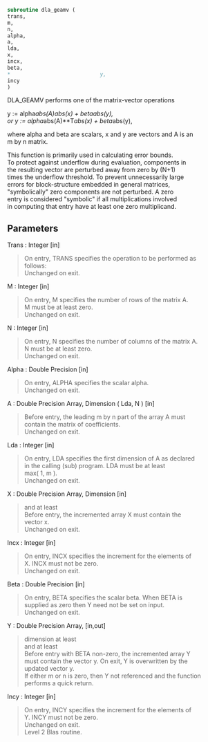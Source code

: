 ```fortran  
subroutine dla_geamv (  
trans,  
m,  
n,  
alpha,  
a,  
lda,  
x,  
incx,  
beta,  
*                             y,  
incy  
)  
```  
  
DLA_GEAMV  performs one of the matrix-vector operations  
  
y := alpha*abs(A)*abs(x) + beta*abs(y),  
or   y := alpha*abs(A)**T*abs(x) + beta*abs(y),  
  
where alpha and beta are scalars, x and y are vectors and A is an  
m by n matrix.  
  
This function is primarily used in calculating error bounds.  
To protect against underflow during evaluation, components in  
the resulting vector are perturbed away from zero by (N+1)  
times the underflow threshold.  To prevent unnecessarily large  
errors for block-structure embedded in general matrices,  
"symbolically" zero components are not perturbed.  A zero  
entry is considered "symbolic" if all multiplications involved  
in computing that entry have at least one zero multiplicand.  
  
## Parameters  
Trans : Integer [in]  
> On entry, TRANS specifies the operation to be performed as  
> follows:  
> Unchanged on exit.  
  
M : Integer [in]  
> On entry, M specifies the number of rows of the matrix A.  
> M must be at least zero.  
> Unchanged on exit.  
  
N : Integer [in]  
> On entry, N specifies the number of columns of the matrix A.  
> N must be at least zero.  
> Unchanged on exit.  
  
Alpha : Double Precision [in]  
> On entry, ALPHA specifies the scalar alpha.  
> Unchanged on exit.  
  
A : Double Precision Array, Dimension ( Lda, N ) [in]  
> Before entry, the leading m by n part of the array A must  
> contain the matrix of coefficients.  
> Unchanged on exit.  
  
Lda : Integer [in]  
> On entry, LDA specifies the first dimension of A as declared  
> in the calling (sub) program. LDA must be at least  
> max( 1, m ).  
> Unchanged on exit.  
  
X : Double Precision Array, Dimension [in]  
> and at least  
> Before entry, the incremented array X must contain the  
> vector x.  
> Unchanged on exit.  
  
Incx : Integer [in]  
> On entry, INCX specifies the increment for the elements of  
> X. INCX must not be zero.  
> Unchanged on exit.  
  
Beta : Double Precision [in]  
> On entry, BETA specifies the scalar beta. When BETA is  
> supplied as zero then Y need not be set on input.  
> Unchanged on exit.  
  
Y : Double Precision Array, [in,out]  
> dimension at least  
> and at least  
> Before entry with BETA non-zero, the incremented array Y  
> must contain the vector y. On exit, Y is overwritten by the  
> updated vector y.  
> If either m or n is zero, then Y not referenced and the function  
> performs a quick return.  
  
Incy : Integer [in]  
> On entry, INCY specifies the increment for the elements of  
> Y. INCY must not be zero.  
> Unchanged on exit.  
> Level 2 Blas routine.  
  
